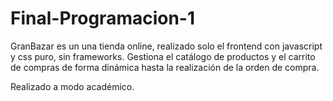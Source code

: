 # Final-Programacion-1
GranBazar es un una tienda online, realizado solo el frontend con javascript y css puro, sin frameworks. Gestiona el catálogo de productos y el carrito de compras de forma dinámica hasta la realización de la orden de compra.

Realizado a modo académico.
